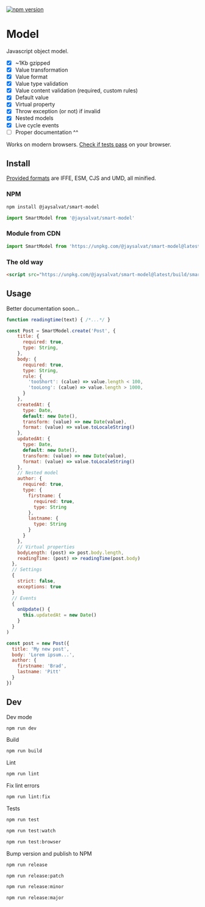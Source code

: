 [![npm version](https://badge.fury.io/js/%40jaysalvat%2Fsmart-model.svg)](https://badge.fury.io/js/%40jaysalvat%2Fsmart-model)

Model
=============

Javascript object model.

- [x] ~1Kb gzipped
- [x] Value transformation
- [x] Value format
- [x] Value type validation
- [x] Value content validation (required, custom rules)
- [x] Default value
- [x] Virtual property
- [x] Throw exception (or not) if invalid
- [x] Nested models
- [x] Live cycle events
- [ ] Proper documentation ^^

Works on modern browsers. 
[Check if tests pass](https://unpkg.com/@jaysalvat/smart-model@latest/test/index.html) on your browser.

## Install

[Provided formats](https://github.com/jaysalvat/smart-model/tree/master/build) are IFFE, ESM, CJS and UMD, all minified.

### NPM

```sh
npm install @jaysalvat/smart-model
```

```javascript
import SmartModel from '@jaysalvat/smart-model'
```

### Module from CDN

```javascript
import SmartModel from 'https://unpkg.com/@jaysalvat/smart-model@latest/build/smart-model.esm.min.js'
```

### The old way

```html
<script src="https://unpkg.com/@jaysalvat/smart-model@latest/build/smart-model.min.js"></script>
```

## Usage

Better documentation soon...

```javascript
function readingtime(text) { /*...*/ }

const Post = SmartModel.create('Post', {
    title: {
      required: true,
      type: String,
    },
    body: {
      required: true,
      type: String,
      rule: {
        'tooShort': (calue) => value.length < 100,
        'tooLong': (calue) => value.length > 1000,
      }
    },
    createdAt: {
      type: Date,
      default: new Date(),
      transform: (value) => new Date(value),
      format: (value) => value.toLocaleString()
    },
    updatedAt: {
      type: Date,
      default: new Date(),
      transform: (value) => new Date(value),
      format: (value) => value.toLocaleString()
    },
    // Nested model
    author: {
      required: true,
      type: {
        firstname: {
          required: true,
          type: String
        },
        lastname: {
          type: String
        }
      }
    },
    // Virtual properties
    bodyLength: (post) => post.body.length, 
    readingTime: (post) => readingTime(post.body)
  }, 
  // Settings
  {
    strict: false,
    exceptions: true
  }
  // Events
  {
    onUpdate() {
      this.updatedAt = new Date()
    }
  }
)
```

```javascript
const post = new Post({
  title: 'My new post',
  body: 'Lorem ipsum...',
  author: {
    firstname: 'Brad',
    lastname: 'Pitt'
  }
})
```

## Dev

Dev mode

```sh
npm run dev
```

Build

```sh
npm run build
```

Lint

```sh
npm run lint
```

Fix lint errors

```sh
npm run lint:fix
```

Tests

```sh
npm run test
```

```sh
npm run test:watch
```

```sh
npm run test:browser
```

Bump version and publish to NPM

```sh
npm run release
```

```sh
npm run release:patch
```

```sh
npm run release:minor
```

```sh
npm run release:major
```
